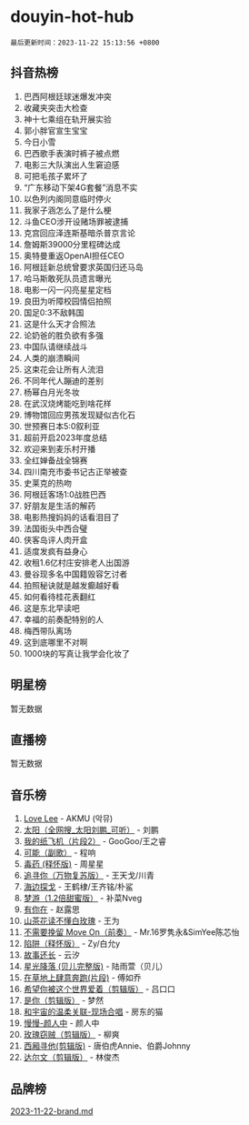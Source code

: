 # douyin-hot-hub

`最后更新时间：2023-11-22 15:13:56 +0800`

## 抖音热榜

1. 巴西阿根廷球迷爆发冲突
1. 收藏夹突击大检查
1. 神十七乘组在轨开展实验
1. 郭小胖官宣生宝宝
1. 今日小雪
1. 巴西歌手表演时裤子被点燃
1. 电影三大队演出人生窘迫感
1. 可把毛孩子累坏了
1. “广东移动下架4G套餐”消息不实
1. 以色列内阁同意临时停火
1. 我家子涵怎么了是什么梗
1. 斗鱼CEO涉开设赌场罪被逮捕
1. 克宫回应泽连斯基暗杀普京言论
1. 詹姆斯39000分里程碑达成
1. 奥特曼重返OpenAI担任CEO
1. 阿根廷新总统曾要求英国归还马岛
1. 哈马斯敢死队员遗言曝光
1. 电影一闪一闪亮星星定档
1. 良田为听障校园情侣拍照
1. 国足0:3不敌韩国
1. 这是什么天才合照法
1. 论奶爸的胜负欲有多强
1. 中国队请继续战斗
1. 人类的崩溃瞬间
1. 这束花会让所有人流泪
1. 不同年代人蹦迪的差别
1. 杨幂白月光冬妆
1. 在武汉烧烤能吃到啥花样
1. 博物馆回应男孩发现疑似古化石
1. 世预赛日本5:0叙利亚
1. 超前开启2023年度总结
1. 欢迎来到麦乐村开播
1. 全红婵备战全锦赛
1. 四川南充市委书记古正举被查
1. 史莱克的热吻
1. 阿根廷客场1:0战胜巴西
1. 好朋友是生活的解药
1. 电影热搜妈妈的话看泪目了
1. 法国街头中西合璧
1. 侠客岛评人肉开盒
1. 适度发疯有益身心
1. 收租1.6亿村庄安排老人出国游
1. 曼谷现多名中国籍毁容乞讨者
1. 拍照秘诀就是越发癫越好看
1. 如何看待桂花表翻红
1. 这是东北早读吧
1. 幸福的前奏配特别的人
1. 梅西带队离场
1. 这到底哪里不对啊
1. 1000块的写真让我学会化妆了

## 明星榜

暂无数据

## 直播榜

暂无数据

## 音乐榜

1. [Love Lee](https://sf6-cdn-tos.douyinstatic.com/obj/tos-cn-ve-2774/o05GbkJGbCBTdDnMtB0fwOYgkeZp23vrWQDQBS) - AKMU (악뮤)
1. [太阳（全网搜_太阳刘鹏_可听）](https://sf3-cdn-tos.douyinstatic.com/obj/tos-cn-ve-2774/ogWbyIQnlBFImVbeDocRdCIYtBHlbJXgfZMvgz) - 刘鹏
1. [我的纸飞机（片段2）](https://sf3-cdn-tos.douyinstatic.com/obj/tos-cn-ve-2774/oM2ZrKcg2CD5AeRB2gkeXOFB1IxAGJdZPazYHf) - GooGoo/王之睿
1. [可能（副歌）](https://sf6-cdn-tos.douyinstatic.com/obj/tos-cn-ve-2774/cde1731888894259b333569393c2fb51) - 程响
1. [毒药 (释怀版)](https://sf3-cdn-tos.douyinstatic.com/obj/tos-cn-ve-2774/oYILMEAzspdZBIzy4frJNB8ZHPHWAhiwowd4Ad) - 周星星
1. [追寻你（万物复苏版）](https://sf6-cdn-tos.douyinstatic.com/obj/tos-cn-ve-2774/oYeAZJsbjIDit9APmBg8u6uDUQnHmoCf3gbo74) - 王天戈/川青
1. [海边探戈](https://sf3-cdn-tos.douyinstatic.com/obj/tos-cn-ve-2774/os9gE0VQCGqt6VQkZDyBBYvfSDY0QFe3vVmubn) - 王鹤棣/王齐铭/朴鲨
1. [梦游（1.2倍甜蜜版）](https://sf3-cdn-tos.douyinstatic.com/obj/tos-cn-ve-2774/o4gyAUm8hwufoEABmwVIiQtHsFuGzAEEWtNMzo) - 补菜Nveg
1. [有你在](https://sf3-cdn-tos.douyinstatic.com/obj/tos-cn-ve-2774/o8zImmNsI8B0yfAW5FKAB1oBhkMAlIrwsZEi1V) - 赵露思
1. [山茶花读不懂白玫瑰](https://sf3-cdn-tos.douyinstatic.com/obj/tos-cn-ve-2774/osfn8B7DktrRHEPJgPCfDbw7QDQEkwC16BxZg9) - 王为
1. [不需要挽留 Move On（前奏）](https://sf6-cdn-tos.douyinstatic.com/obj/tos-cn-ve-2774/ooCBhgCCkF4nExzQL9WZSUbitfA8IsDkgQIYhe) - Mr.16罗隽永&SimYee陈芯怡
1. [陷阱（释怀版）](https://sf3-cdn-tos.douyinstatic.com/obj/tos-cn-ve-2774/oE8C21LeZrzKLDFfQYgMzx4GAIHageG5IzayY7) - Zy/白允y
1. [故事还长](https://sf3-cdn-tos.douyinstatic.com/obj/tos-cn-ve-2774/30a26758c8594f0ab81ac675c33ee2c5) - 云汐
1. [星光降落 (贝儿完整版)](https://sf3-cdn-tos.douyinstatic.com/obj/tos-cn-ve-2774/okwB9hAwyAtsFFkFBzAX1hOOfQuIoMNs0W2Mwr) - 陆雨萱（贝儿）
1. [在草地上肆意奔跑(片段)](https://sf6-cdn-tos.douyinstatic.com/obj/tos-cn-ve-2774/8831d494742f45dabdfa8adb8b817259) - 傅如乔
1. [希望你被这个世界爱着（剪辑版）](https://sf3-cdn-tos.douyinstatic.com/obj/tos-cn-ve-2774/oo4H3BfEygN7l7bQaMBOZHCQ1eI4FqtED5skQ2) - 吕口口
1. [是你（剪辑版）](https://sf6-cdn-tos.douyinstatic.com/obj/tos-cn-ve-2774/46019dae783c4c969944217fe1cfafc4) - 梦然
1. [和宇宙的温柔关联-现场合唱](https://sf3-cdn-tos.douyinstatic.com/obj/tos-cn-ve-2774/o0hONGDYQBgk0e5bqDeQOonVmncA6tC2nBwZLT) - 房东的猫
1. [慢慢-颜人中](https://sf6-cdn-tos.douyinstatic.com/obj/tos-cn-ve-2774/ocjHNfBXdBxQNC8ZGAeoLMFTUgtBg8bkExunDC) - 颜人中
1. [玫瑰窃贼（剪辑版）](https://sf3-cdn-tos.douyinstatic.com/obj/tos-cn-ve-2774/oMqAsB3ixIhSWqAJOAwf3a0hU2zKJLBolQtFlI) - 柳爽
1. [西厢寻他(剪辑版)](https://sf3-cdn-tos.douyinstatic.com/obj/tos-cn-ve-2774/oUsAVfAQKlRNxEv5qxvIB8o5qmIWUcXbzJKJhw) - 唐伯虎Annie、伯爵Johnny
1. [达尔文（剪辑版）](https://sf6-cdn-tos.douyinstatic.com/obj/tos-cn-ve-2774/oQuPQQmEgnCeZsgKQ78VBZjNVtegzBGpoSbQPD) - 林俊杰

## 品牌榜

[2023-11-22-brand.md](2023-11-22-brand.md)
